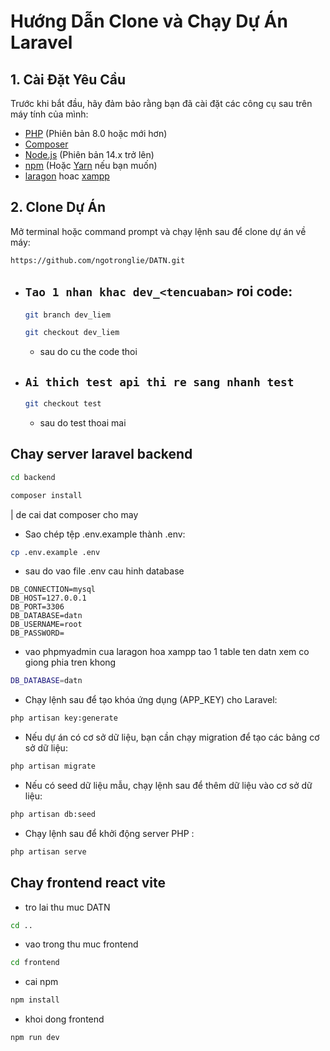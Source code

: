 # Hướng Dẫn Clone và Chạy Dự Án Laravel




## 1. Cài Đặt Yêu Cầu

Trước khi bắt đầu, hãy đảm bảo rằng bạn đã cài đặt các công cụ sau trên máy tính của mình:

- [PHP](https://www.php.net/downloads) (Phiên bản 8.0 hoặc mới hơn)
- [Composer](https://getcomposer.org/download/)
- [Node.js](https://nodejs.org/) (Phiên bản 14.x trở lên)
- [npm](https://www.npmjs.com/get-npm) (Hoặc [Yarn](https://yarnpkg.com/getting-started/install) nếu bạn muốn)
- [laragon](https://laragon.org/download/ ) hoac [xampp](https://www.apachefriends.org/download.html)

## 2. Clone Dự Án


Mở terminal hoặc command prompt và chạy lệnh sau để clone dự án về máy:

```bash
https://github.com/ngotronglie/DATN.git
```

- ## `Tao 1 nhan khac dev_<tencuaban>` roi code:
    ```bash
    git branch dev_liem
    ```
    ```bash
    git checkout dev_liem
    ```
    - sau do cu the code thoi
- ## `Ai thich test api thi re sang nhanh test `
    ```bash
    git checkout test
    ```
    - sau do test thoai mai

## Chay server laravel backend
```bash
cd backend
```

```bash
composer install
```
| de cai dat composer cho may

- Sao chép tệp .env.example thành .env:
```bash
cp .env.example .env
```
- sau do vao file .env cau hinh database 

```env
DB_CONNECTION=mysql
DB_HOST=127.0.0.1
DB_PORT=3306
DB_DATABASE=datn
DB_USERNAME=root
DB_PASSWORD=
```

- vao phpmyadmin cua laragon hoa xampp tao 1 table ten datn xem co giong phia tren khong
```bash
DB_DATABASE=datn
```

- Chạy lệnh sau để tạo khóa ứng dụng (APP_KEY) cho Laravel:
```bash
php artisan key:generate
```
- Nếu dự án có cơ sở dữ liệu, bạn cần chạy migration để tạo các bảng cơ sở dữ liệu:

```bash
php artisan migrate
```

- Nếu có seed dữ liệu mẫu, chạy lệnh sau để thêm dữ liệu vào cơ sở dữ liệu:
```bash
php artisan db:seed
```
- Chạy lệnh sau để khởi động server PHP :
```bash
php artisan serve
```

## Chay frontend react vite 

- tro lai thu muc DATN
```bash
cd ..
```

- vao trong thu muc frontend 
```bash
cd frontend
```

- cai npm 
```bash
npm install
```

- khoi dong frontend 
```bash
npm run dev
```
